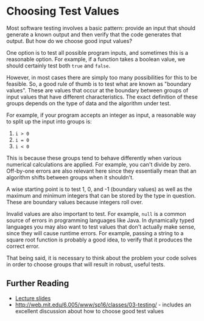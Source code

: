 # Choosing Test Values

Most software testing involves a basic pattern: provide an input that should
generate a known output and then verify that the code generates that output. But
how do we choose good input values?

One option is to test all possible program inputs, and sometimes this is a
reasonable option. For example, if a function takes a boolean value, we should
certainly test both `true` and `false`.

However, in most cases there are simply too many possibilities for this to be
feasible. So, a good rule of thumb is to test what are known as "boundary
values". These are values that occur at the boundary between groups of input
values that have different characteristics. The exact definition of these groups
depends on the type of data and the algorithm under test.

For example, if your program accepts an integer as input, a reasonable way to
split up the input into groups is:

  1. `i > 0`
  2. `i = 0`
  3. `i < 0`

This is because these groups tend to behave differently when various numerical
calculations are applied. For example, you can't divide by zero. Off-by-one
errors are also relevant here since they essentially mean that an algorithm
shifts between groups when it shouldn't.

A wise starting point is to test 1, 0, and -1 (boundary values) as well as the
maximum and minimum integers that can be stored by the type in question. These
are boundary values because integers roll over.

Invalid values are also important to test. For example, `null` is a common
source of errors in programming languages like Java. In dynamically typed
languages you may also want to test values that don't actually make sense, since
they will cause runtime errors. For example, passing a string to a square root
function is probably a good idea, to verify that it produces the correct error.

That being said, it is necessary to think about the problem your code solves in
order to choose groups that will result in robust, useful tests.

## Further Reading

  * [Lecture slides](https://docs.google.com/presentation/d/1sUZlgu-rgpYVtdkJluwh7oh03NS3hu-ksjTV-mAIQ-8/edit?usp=sharing)
  * http://web.mit.edu/6.005/www/sp16/classes/03-testing/ - includes an
    excellent discussion about how to choose good test values
